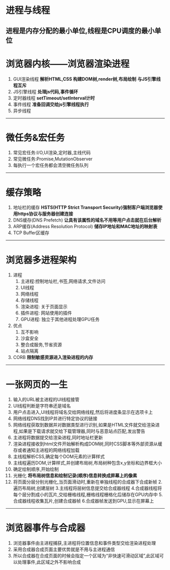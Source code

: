 # 进程与线程
**进程是内存分配的最小单位,线程是CPU调度的最小单位**
---
# 浏览器内核——浏览器渲染进程
1. GUI渲染线程
**解析HTML,CSS 构建DOM树,render树,布局绘制**
**与JS引擎线程互斥**
2. JS引擎线程
**处理js代码,事件循环**
3. 定时器线程
**setTimeout/setInterval计时**
4. 事件线程
**准备回调交给js引擎线程执行**
5. 异步线程
---
# 微任务&宏任务
1. 常见宏任务:I/O,UI渲染,定时器,主线代码
2. 常见微任务:Promise,MutationObserver
3. 每执行一个宏任务都会清空微任务队列
---
# 缓存策略
1. 地址栏的缓存
**HSTS(HTTP Strict Transport Security)强制客户端浏览器使用https协议与服务器创建连接**
2. DNS缓存(DNS Prefetch)
**让具有该属性的域名不用等用户点击就在后台解析**
3. ARP缓存(Address Resolution Protocol)
**储存IP地址和MAC地址的映射表** 
4. TCP Buffer区缓存
---
# 浏览器多进程架构
1. 进程
   1. 主进程:控制地址栏,书签,网络请求,文件访问
     1. UI线程
     2. 网络线程
     3. 存储线程
   2. 渲染进程: 关于页面显示
   3. 插件进程: 网站使用的插件
   4. GPU进程: 独立于其他进程处理GPU任务
2. 优点
   1. 互不影响
   2. 沙盒安全
   3. 整合成服务,节省资源
   4. 站点隔离
3. CORB
**限制敏感资源进入渲染进程的内存**
---
# 一张网页的一生
1. 输入的URL被主进程的UI线程接管
2. UI线程判断是字符串还是域名
3. 用户点击进入,UI线程将域名交给网络线程,然后将进度条显示在选项卡上
4. 网络线程DNS找到IP并进行特定协议的链接
5. 网络线程获取到数据并对数据类型进行识别,如果是HTML文件就交给渲染进程,如果是下载请求就交给下载管理器,同时与恶意站点匹配,发出警告
6. 主进程将数据提交给渲染进程,同时地址栏更新
7. 渲染进程接收到html文件开始解析构成DOM树,同时CSS脚本等外部资源从缓存或者通知主进程的网络线程加载
8. 主线程解析CSS,确定每个DOM元素的计算样式
9. 主线程遍历DOM,计算样式,并创建布局树,布局树种包含x,y坐标和边界框大小
10. 确定绘制顺序,开始绘制
11. 光栅化
**将布局树信息和绘制记录(顺序)信息转换成屏幕上的像素**
   1. 将页面分层分别光栅化,当页面滑动时,重新在单独线程的合成器下合成新帧
   2.遍历布局树,创建层树
   3.主线程将层树信息提交给合成器线程
   4.合成器线程将每个层分割成小的瓦片,交给栅格线程,栅格线程栅格化后储存在GPU内存中
   5.合成器线程收集瓦片,创建合成器帧
   6.合成器帧发送到GPU,显示在屏幕上
---
# 浏览器事件与合成器
1. 浏览器事件由主进程捕获,主进程将位置信息和事件类型交给渲染进程处理
2. 采用合成器合成页面主要优势就是不用与主进程通信
3. 所以合成器在合成页面的时候会指定一个区域为“非快速可滑动区域”,此区域可以处理事件,此区域之外不影响合成